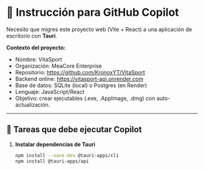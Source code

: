# 🧠 Instrucción para GitHub Copilot

Necesito que migres este proyecto web (Vite + React) a una aplicación de escritorio con **Tauri**.

**Contexto del proyecto:**
- Nombre: VitaSport
- Organización: MeaCore Enterprise
- Repositorio: https://github.com/KronoxYT/VitaSport
- Backend online: https://vitasport-api.onrender.com
- Base de datos: SQLite (local) o Postgres (en Render)
- Lenguaje: JavaScript/React
- Objetivo: crear ejecutables (.exe, .AppImage, .dmg) con auto-actualización.

---

## 🚀 Tareas que debe ejecutar Copilot

1. **Instalar dependencias de Tauri**
   ```bash
   npm install --save-dev @tauri-apps/cli
   npm install @tauri-apps/api
